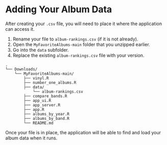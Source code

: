 # Adding Your Album Data

After creating your ```.csv``` file, you will need to place it where the application can access it. 
1. Rename your file to ```album-rankings.csv``` (if it is not already). 
2. Open the ```MyFavoriteAlbums-main``` folder that you unzipped earlier. 
3. Go into the ```data``` subfolder.
4. Replace the existing ```album-rankings.csv``` file with your version.

```
.
└── Downloads/
    └── MyFavoriteAlbums-main/
        ├── vinyl.R
        ├── number_one_albums.R
        ├── data/
            └── album-rankings.csv
        ├── compare_bands.R
        ├── app_ui.R
        ├── app_server.R
        ├── app.R
        ├── albums_by_year.R
        ├── albums_by_band.R
        └── README.md
```
Once your file is in place, the application will be able to find and load your album data when it runs.